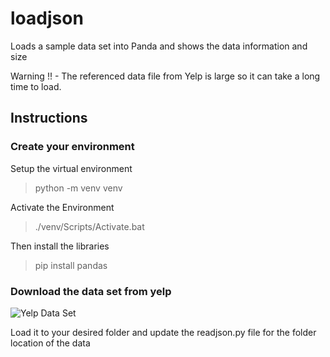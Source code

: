 # loadjson

Loads a sample data set into Panda and shows the data information and size

Warning !! - The referenced data file from Yelp is large so it can take a long time to load.

## Instructions

### Create your environment
  
Setup the virtual environment

>python -m venv venv

Activate the Environment

>./venv/Scripts/Activate.bat

Then install the libraries

>pip install pandas 

### Download the data set from yelp
![Yelp Data Set](https://www.yelp.com/dataset/download)

Load it to your desired folder and update the readjson.py file for the folder location of the data
